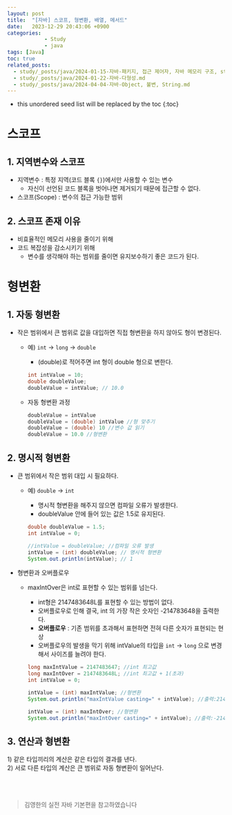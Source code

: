 ```yaml
---
layout: post
title:  "[자바] 스코프, 형변환, 배열, 메서드"
date:   2023-12-29 20:43:06 +0900
categories: 
            - Study
            - java
tags: [Java]            
toc: true
related_posts:
  - study/_posts/java/2024-01-15-자바-패키지, 접근 제어자, 자바 메모리 구조, static, final, 상속.md
  - study/_posts/java/2024-01-22-자바-다형성.md
  - study/_posts/java/2024-04-04-자바-Object, 불변, String.md
---
```

* this unordered seed list will be replaced by the toc
{:toc}

# 스코프

## 1. 지역변수와 스코프

- 지역변수 : 특정 지역(코드 블록 `{}`)에서만 사용할 수 있는 변수
    - 자신이 선언된 코드 블록을 벗어나면 제거되기 때문에 접근할 수 없다.
- 스코프(Scope) : 변수의 접근 가능한 범위

## 2. 스코프 존재 이유

- 비효율적인 메모리 사용을 줄이기 위해
- 코드 복잡성을 감소시키기 위해
    - 변수를 생각해야 하는 범위를 줄이면 유지보수하기 좋은 코드가 된다.

# 형변환

## 1. 자동 형변환

- 작은 범위에서 큰 범위로 값을 대입하면 직접 형변환을 하지 않아도 형이 변경된다.
    - 예) `int` → `long` → `double`
        - (double)로 적어주면 int 형이 double 형으로 변한다.
        
        ```java
        int intValue = 10;
        double doubleValue;
        doubleValue = intValue; // 10.0
        ```
        
    - 자동 형변환 과정
        
        ```java
        doubleValue = intValue
        doubleValue = (double) intValue //형 맞추기
        doubleValue = (double) 10 //변수 값 읽기
        doubleValue = 10.0 //형변환
        ```
        

## 2. 명시적 형변환

- 큰 범위에서 작은 범위 대입 시 필요하다.
    - 예) `double` → `int`
        - 명시적 형변환을 해주지 않으면 컴파일 오류가 발생한다.
        - doubleValue 안에 들어 있는 값은 1.5로 유지된다.
        
        ```java
        double doubleValue = 1.5;
        int intValue = 0;
        
        //intValue = doubleValue; //컴파일 오류 발생
        intValue = (int) doubleValue; // 명시적 형변환
        System.out.println(intValue); // 1
        ```
        

- 형변환과 오버플로우
    - maxIntOver은 int로 표현할 수 있는 범위를 넘는다.
        - int형은 2147483648L를 표현할 수 있는 방법이 없다.
        - 오버플로우로 인해 결국, int 의 가장 작은 숫자인 -214783648을 출력한다.
        - **오버플로우** : 기존 범위를 초과해서 표현하면 전혀 다른 숫자가 표현되는 현상
        - 오버플로우의 발생을 막기 위해 intValue의 타입을 `int` → `long` 으로 변경해서 사이즈를 늘려야 한다.
        
        ```java
        long maxIntValue = 2147483647; //int 최고값
        long maxIntOver = 2147483648L; //int 최고값 + 1(초과)
        int intValue = 0;
        
        intValue = (int) maxIntValue; //형변환
        System.out.println("maxIntValue casting=" + intValue); //출력:2147483647
        
        intValue = (int) maxIntOver; //형변환
        System.out.println("maxIntOver casting=" + intValue); //출력:-2147483648
        ```
        

## 3. 연산과 형변환

<aside>
1) 같은 타입끼리의 계산은 같은 타입의 결과를 낸다.<br>
2) 서로 다른 타입의 계산은 큰 범위로 자동 형변환이 일어난다.
</aside>

<br>
<br>
<br>

<blockquote>김영한의 실전 자바 기본편을 참고하였습니다</blockquote>

  
  




  







